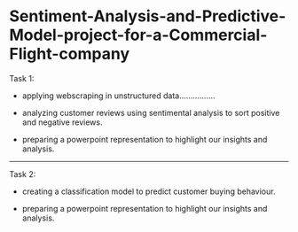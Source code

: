 # Sentiment-Analysis-and-Predictive-Model-project-for-a-Commercial-Flight-company


Task 1:

- applying webscraping in unstructured data................

- analyzing customer reviews using sentimental analysis to sort positive and negative reviews.

- preparing a powerpoint representation to highlight our insights and analysis.


------------------------------------------------------------------------------------------------------------------------

Task 2:

- creating a classification model to predict customer buying behaviour.

- preparing a powerpoint representation to highlight our insights and analysis.
